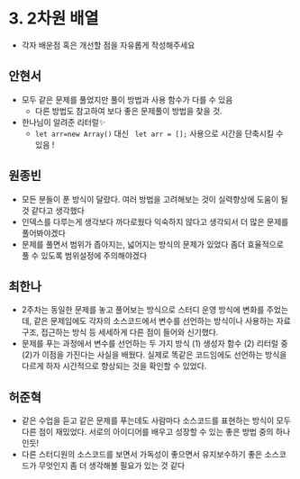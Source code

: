 # 3. 2차원 배열

- 각자 배운점 혹은 개선할 점을 자유롭게 작성해주세요


## 안현서
- 모두 같은 문제를 풀었지만 풀이 방법과 사용 함수가 다를 수 있음
	- 다른 방법도 참고하여 보다 좋은 문제풀이 방법을 찾을 것.
- 한나님이 알려준 리터럴✨
	- `let arr=new Array()` 대신 ` let arr = [];` 사용으로 시간을 단축시킬 수 있음 !

## 원종빈
- 모든 분들이 푼 방식이 달랐다. 여러 방법을 고려해보는 것이 실력향상에 도움이 될것 같다고 생각했다
- 인덱스를 다루는게 생각보다 까다로웠다 익숙하지 않다고 생각되서 더 많은 문제를 풀어봐야겠다
- 문제를 풀면서 범위가 좁아지는, 넓어지는 방식의 문제가 있었다 좀더 효율적으로 풀 수 있도록 범위설정에 주의해야겠다

## 최한나
- 2주차는 동일한 문제를 놓고 풀어보는 방식으로 스터디 운영 방식에 변화를 주었는데, 같은 문제임에도 각자의 소스코드에서 변수를 선언하는 방식이나 사용하는 자료구조, 접근하는 방식 등 세세하게 다른 점이 들어와 신기했다.
- 문제를 푸는 과정에서 변수를 선언하는 두 가지 방식 (1) 생성자 함수 (2) 리터럴 중 (2)가 이점을 가진다는 사실을 배웠다. 실제로 똑같은 코드임에도 선언하는 방식을 다르게 하자 시간적으로 향상되는 것을 확인할 수 있었다.

## 허준혁
- 같은 수업을 듣고 같은 문제를 푸는데도 사람마다 소스코드를 표현하는 방식이 모두 다른 점이 재밌었다. 서로의 아이디어를 배우고 성장할 수 있는 좋은 방법 중의 하나인듯!
- 다른 스터디원의 소스코드를 보면서 가독성이 좋으면서 유지보수하기 좋은 소스코드가 무엇인지 좀 더 생각해볼 필요가 있는 것 같다